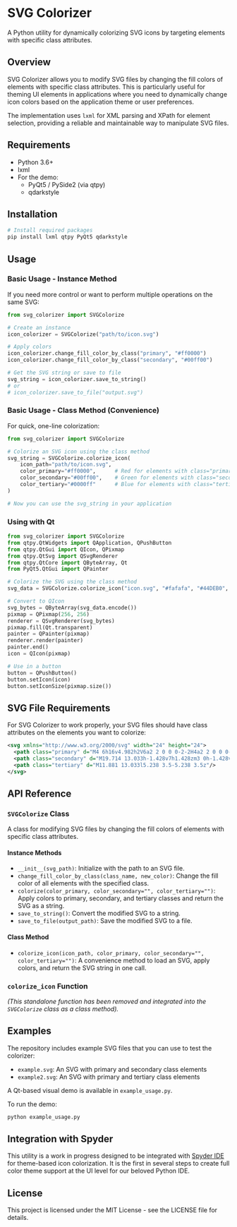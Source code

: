 # SVG Colorizer

A Python utility for dynamically colorizing SVG icons by targeting elements with specific class attributes.

## Overview

SVG Colorizer allows you to modify SVG files by changing the fill colors of elements with specific class attributes. This is particularly useful for theming UI elements in applications where you need to dynamically change icon colors based on the application theme or user preferences.

The implementation uses `lxml` for XML parsing and XPath for element selection, providing a reliable and maintainable way to manipulate SVG files.

## Requirements

- Python 3.6+
- lxml
- For the demo:
  - PyQt5 / PySide2 (via qtpy)
  - qdarkstyle

## Installation

```bash
# Install required packages
pip install lxml qtpy PyQt5 qdarkstyle
```

## Usage

### Basic Usage - Instance Method

If you need more control or want to perform multiple operations on the same SVG:

```python
from svg_colorizer import SVGColorize

# Create an instance
icon_colorizer = SVGColorize("path/to/icon.svg")

# Apply colors
icon_colorizer.change_fill_color_by_class("primary", "#ff0000")
icon_colorizer.change_fill_color_by_class("secondary", "#00ff00")

# Get the SVG string or save to file
svg_string = icon_colorizer.save_to_string()
# or
# icon_colorizer.save_to_file("output.svg")
```

### Basic Usage - Class Method (Convenience)

For quick, one-line colorization:

```python
from svg_colorizer import SVGColorize

# Colorize an SVG icon using the class method
svg_string = SVGColorize.colorize_icon(
    icon_path="path/to/icon.svg",
    color_primary="#ff0000",      # Red for elements with class="primary"
    color_secondary="#00ff00",    # Green for elements with class="secondary"
    color_tertiary="#0000ff"      # Blue for elements with class="tertiary"
)

# Now you can use the svg_string in your application
```

### Using with Qt

```python
from svg_colorizer import SVGColorize
from qtpy.QtWidgets import QApplication, QPushButton
from qtpy.QtGui import QIcon, QPixmap
from qtpy.QtSvg import QSvgRenderer
from qtpy.QtCore import QByteArray, Qt
from PyQt5.QtGui import QPainter

# Colorize the SVG using the class method
svg_data = SVGColorize.colorize_icon("icon.svg", "#fafafa", "#44DEB0", "#ff0000")

# Convert to QIcon
svg_bytes = QByteArray(svg_data.encode())
pixmap = QPixmap(256, 256)
renderer = QSvgRenderer(svg_bytes)
pixmap.fill(Qt.transparent)
painter = QPainter(pixmap)
renderer.render(painter)
painter.end()
icon = QIcon(pixmap)

# Use in a button
button = QPushButton()
button.setIcon(icon)
button.setIconSize(pixmap.size())
```

## SVG File Requirements

For SVG Colorizer to work properly, your SVG files should have class attributes on the elements you want to colorize:

```xml
<svg xmlns="http://www.w3.org/2000/svg" width="24" height="24">
  <path class="primary" d="M4 6h16v4.982h2V6a2 2 0 0 0-2-2H4a2 2 0 0 0-2 2v10a2 2 0 0 0 2 2h6v-2H4Z"/>
  <path class="secondary" d="M19.714 13.033h-1.428v7h1.428zm3 0h-1.428v7h1.428z"/>
  <path class="tertiary" d="M11.881 13.033l5.238 3.5-5.238 3.5z"/>
</svg>
```

## API Reference

### `SVGColorize` Class

A class for modifying SVG files by changing the fill colors of elements with specific class attributes.

#### Instance Methods

-   `__init__(svg_path)`: Initialize with the path to an SVG file.
-   `change_fill_color_by_class(class_name, new_color)`: Change the fill color of all elements with the specified class.
-   `colorize(color_primary, color_secondary="", color_tertiary="")`: Apply colors to primary, secondary, and tertiary classes and return the SVG as a string.
-   `save_to_string()`: Convert the modified SVG to a string.
-   `save_to_file(output_path)`: Save the modified SVG to a file.

#### Class Method

-   `colorize_icon(icon_path, color_primary, color_secondary="", color_tertiary="")`: A convenience method to load an SVG, apply colors, and return the SVG string in one call.

### `colorize_icon` Function

*(This standalone function has been removed and integrated into the `SVGColorize` class as a class method).*

## Examples

The repository includes example SVG files that you can use to test the colorizer:

- `example.svg`: An SVG with primary and secondary class elements
- `example2.svg`: An SVG with primary and tertiary class elements

A Qt-based visual demo is available in `example_usage.py`.

To run the demo:

```bash
python example_usage.py
```

## Integration with Spyder

This utility is a work in progress designed to be integrated with [Spyder IDE](https://www.spyder-ide.org) for theme-based icon colorization. It is the first in several steps to create full color theme support at the UI level for our beloved Python IDE.

## License

This project is licensed under the MIT License - see the LICENSE file for details. 

